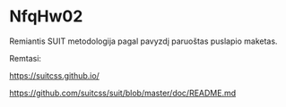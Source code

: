 # NfqHw02

Remiantis SUIT metodologija pagal pavyzdį paruoštas puslapio maketas.


Remtasi:

https://suitcss.github.io/

https://github.com/suitcss/suit/blob/master/doc/README.md
